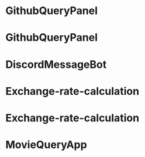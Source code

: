 # GithubQueryPanel
# GithubQueryPanel
# DiscordMessageBot
# Exchange-rate-calculation
# Exchange-rate-calculation
# MovieQueryApp
